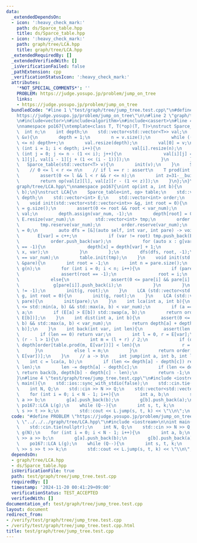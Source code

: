 ```yaml
---
data:
  _extendedDependsOn:
  - icon: ':heavy_check_mark:'
    path: ds/Sparce_table.hpp
    title: ds/Sparce_table.hpp
  - icon: ':heavy_check_mark:'
    path: graph/tree/LCA.hpp
    title: graph/tree/LCA.hpp
  _extendedRequiredBy: []
  _extendedVerifiedWith: []
  _isVerificationFailed: false
  _pathExtension: cpp
  _verificationStatusIcon: ':heavy_check_mark:'
  attributes:
    '*NOT_SPECIAL_COMMENTS*': ''
    PROBLEM: https://judge.yosupo.jp/problem/jump_on_tree
    links:
    - https://judge.yosupo.jp/problem/jump_on_tree
  bundledCode: "#line 1 \"test/graph/tree/jump_tree.test.cpp\"\n#define PROBLEM \"\
    https://judge.yosupo.jp/problem/jump_on_tree\"\n\n#line 2 \"graph/tree/LCA.hpp\"\
    \n#include<vector>\n#include<algorithm>\n#include<cassert>\n#line 4 \"ds/Sparce_table.hpp\"\
    \nnamespace po167{\ntemplate<class T, T(*op)(T, T)>\nstruct Sparce_table{\n  \
    \  int n;\n    int depth;\n    std::vector<std::vector<T>> val;\n    void init(std::vector<T>\
    \ &v){\n        depth = 1;\n        n = v.size();\n        while ((1 << depth)\
    \ <= n) depth++;\n        val.resize(depth);\n        val[0] = v;\n        for\
    \ (int i = 1; i < depth; i++){\n            val[i].resize(n);\n            for\
    \ (int j = 0; j <= n - (1 << i); j++){\n                val[i][j] = op(val[i -\
    \ 1][j], val[i - 1][j + (1 << (i - 1))]);\n            }\n        }\n    }\n \
    \   Sparce_table(std::vector<T> v){\n        init(v);\n    }\n    Sparce_table(){}\n\
    \    // 0 <= l < r <= n\n    // if l == r : assert\n    T prod(int l, int r){\n\
    \        assert(0 <= l && l < r && r <= n);\n        int z=31-__builtin_clz(r-l);\n\
    \        return op(val[z][l], val[z][r - (1 << z)]);\n    }\n};\n}\n#line 6 \"\
    graph/tree/LCA.hpp\"\nnamespace po167{\nint op(int a, int b){\n    return std::min(a,\
    \ b);\n}\nstruct LCA{\n    Sparce_table<int, op> table;\n    std::vector<int>\
    \ depth;\n    std::vector<int> E;\n    std::vector<int> order;\n    int var_num;\n\
    \    void init(std::vector<std::vector<int>> &g, int root = 0){\n        var_num\
    \ = g.size();\n        assert(0 <= root && root < var_num);\n        std::vector<int>\
    \ val;\n        depth.assign(var_num, -1);\n        depth[root] = 0;\n       \
    \ E.resize(var_num);\n        std::vector<int> tmp;\n        order.clear();\n\
    \        tmp.reserve(var_num);\n        order.reserve(var_num);\n        int c\
    \ = 0;\n        auto dfs = [&](auto self, int var, int pare) -> void {\n     \
    \       E[var] = c++;\n            if (var != root) tmp.push_back(E[pare]);\n\
    \            order.push_back(var);\n            for (auto x : g[var]) if (depth[x]\
    \ == -1){\n                depth[x] = depth[var] + 1;\n                self(self,\
    \ x, var);\n            }\n        };\n        dfs(dfs, root, -1);\n        assert(c\
    \ == var_num);\n        table.init(tmp);\n    }\n    void init(std::vector<int>\
    \ &pare){\n        int root = -1;\n        int n = pare.size();\n        std::vector<std::vector<int>>\
    \ g(n);\n        for (int i = 0; i < n; i++){\n            if (pare[i] < 0){\n\
    \                assert(root == -1);\n                root = i;\n            }\n\
    \            else{\n                assert(0 <= pare[i] && pare[i] < n);\n   \
    \             g[pare[i]].push_back(i);\n            }\n        }\n        assert(root\
    \ != -1);\n        init(g, root);\n    }\n    LCA (std::vector<std::vector<int>>\
    \ g, int root = 0){\n        init(g, root);\n    }\n    LCA (std::vector<int>\
    \ pare){\n        init(pare);\n    }\n    int lca(int a, int b){\n        assert(0\
    \ <= std::min(a, b) && std::max(a, b) < var_num);\n        if (a == b) return\
    \ a;\n        if (E[a] > E[b]) std::swap(a, b);\n        return order[table.prod(E[a],\
    \ E[b])];\n    }\n    int dist(int a, int b){\n        assert(0 <= std::min(a,\
    \ b) && std::max(a, b) < var_num);\n        return depth[a] + depth[b] - 2 * depth[lca(a,\
    \ b)];\n    }\n    int back(int var, int len){\n        assert(len <= depth[var]);\n\
    \        if (len == 0) return var;\n        int l = 0, r = E[var];\n        while\
    \ (r - l > 1){\n            int m = (l + r) / 2;\n            if (depth[var] -\
    \ depth[order[table.prod(m, E[var])]] < len){\n                r = m;\n      \
    \      }\n            else l = m;\n        }\n        return order[table.prod(l,\
    \ E[var])];\n    }\n    // a -> b\n    int jump(int a, int b, int len){\n    \
    \    int c = lca(a, b);\n        if (len <= depth[a] - depth[c]) return back(a,\
    \ len);\n        len -= depth[a] - depth[c];\n        if (len <= depth[b] - depth[c])\
    \ return back(b, depth[b] - depth[c] - len);\n        return -1;\n    }\n};\n\n\
    }\n#line 4 \"test/graph/tree/jump_tree.test.cpp\"\n#include <iostream>\n\nint\
    \ main(){\n    std::ios::sync_with_stdio(false);\n    std::cin.tie(nullptr);\n\
    \    int N, Q;\n    std::cin >> N >> Q;\n    std::vector<std::vector<int>> g(N);\n\
    \    for (int i = 0; i < N - 1; i++){\n        int a, b;\n        std::cin >>\
    \ a >> b;\n        g[a].push_back(b);\n        g[b].push_back(a);\n    }\n   \
    \ po167::LCA L(g);\n    while (Q--){\n        int s, t, k;\n        std::cin >>\
    \ s >> t >> k;\n        std::cout << L.jump(s, t, k) << \"\\n\";\n    }\n}\n"
  code: "#define PROBLEM \"https://judge.yosupo.jp/problem/jump_on_tree\"\n\n#include\
    \ \"../../../graph/tree/LCA.hpp\"\n#include <iostream>\n\nint main(){\n    std::ios::sync_with_stdio(false);\n\
    \    std::cin.tie(nullptr);\n    int N, Q;\n    std::cin >> N >> Q;\n    std::vector<std::vector<int>>\
    \ g(N);\n    for (int i = 0; i < N - 1; i++){\n        int a, b;\n        std::cin\
    \ >> a >> b;\n        g[a].push_back(b);\n        g[b].push_back(a);\n    }\n\
    \    po167::LCA L(g);\n    while (Q--){\n        int s, t, k;\n        std::cin\
    \ >> s >> t >> k;\n        std::cout << L.jump(s, t, k) << \"\\n\";\n    }\n}"
  dependsOn:
  - graph/tree/LCA.hpp
  - ds/Sparce_table.hpp
  isVerificationFile: true
  path: test/graph/tree/jump_tree.test.cpp
  requiredBy: []
  timestamp: '2024-11-20 00:41:29+09:00'
  verificationStatus: TEST_ACCEPTED
  verifiedWith: []
documentation_of: test/graph/tree/jump_tree.test.cpp
layout: document
redirect_from:
- /verify/test/graph/tree/jump_tree.test.cpp
- /verify/test/graph/tree/jump_tree.test.cpp.html
title: test/graph/tree/jump_tree.test.cpp
---
```

